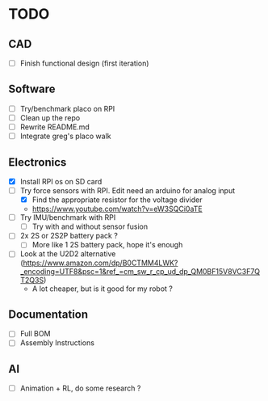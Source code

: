 # TODO

## CAD
- [ ] Finish functional design (first iteration)

## Software
- [ ] Try/benchmark placo on RPI
- [ ] Clean up the repo
- [ ] Rewrite README.md
- [ ] Integrate greg's placo walk

## Electronics
- [x] Install RPI os on SD card
- [ ] Try force sensors with RPI. Edit need an arduino for analog input
  - [x] Find the appropriate resistor for the voltage divider
  - https://www.youtube.com/watch?v=eW3SQCi0aTE
- [ ] Try IMU/benchmark with RPI
  - [ ] Try with and without sensor fusion
- [ ] 2x 2S or 2S2P battery pack ?
  - [ ] More like 1 2S battery pack, hope it's enough
- [ ] Look at the U2D2 alternative (https://www.amazon.com/dp/B0CTMM4LWK?_encoding=UTF8&psc=1&ref_=cm_sw_r_cp_ud_dp_QM0BF15V8VC3F7QT2Q3S)
    - A lot cheaper, but is it good for my robot ?

## Documentation
- [ ] Full BOM
- [ ] Assembly Instructions

## AI
- [ ] Animation + RL, do some research ? 